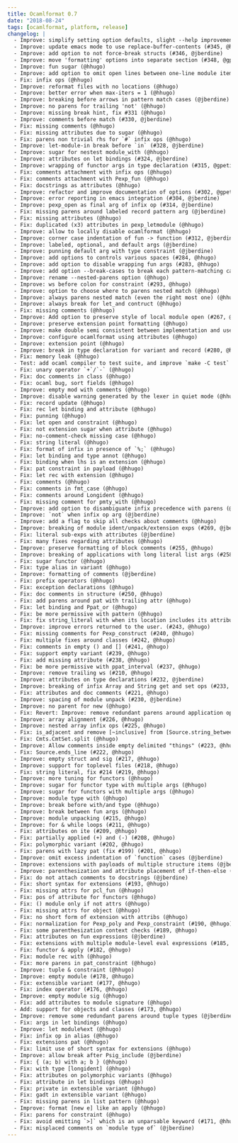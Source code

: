 ```yaml
---
title: Ocamlformat 0.7
date: "2018-08-24"
tags: [ocamlformat, platform, release]
changelog: |
  - Improve: simplify setting option defaults, slight --help improvement (#350, @jberdine)
  - Improve: update emacs mode to use replace-buffer-contents (#345, @hhugo)
  - Improve: add option to not force-break structs (#346, @jberdine)
  - Improve: move 'formatting' options into separate section (#348, @gpetiot)
  - Improve: fun sugar (@hhugo)
  - Improve: add option to omit open lines between one-line module items (#303, @gpetiot)
  - Fix: infix ops (@hhugo)
  - Improve: reformat files with no locations (@hhugo)
  - Improve: better error when max-iters = 1 (@hhugo)
  - Improve: breaking before arrows in pattern match cases (@jberdine)
  - Improve: no parens for trailing 'not' (@hhugo)
  - Improve: missing break hint, fix #331 (@hhugo)
  - Improve: comments before match (#330, @jberdine)
  - Fix: missing comments (@hhugo)
  - Fix: missing attributes due to sugar (@hhugo)
  - Fix: parens non trivial rhs for `#` infix ops (@hhugo)
  - Improve: let-module-in break before `in` (#328, @jberdine)
  - Improve: sugar for nestest module_with (@hhugo)
  - Improve: attributes on let bindings (#324, @jberdine)
  - Improve: wrapping of functor args in type declaration (#315, @gpetiot)
  - Fix: comments attachment with infix ops (@hhugo)
  - Fix: comments attachment with Pexp_fun (@hhugo)
  - Fix: docstrings as attributes (@hhugo)
  - Improve: refactor and improve documentation of options (#302, @gpetiot)
  - Improve: error reporting in emacs integration (#304, @jberdine)
  - Improve: pexp_open as final arg of infix op (#314, @jberdine)
  - Fix: missing parens around labeled record pattern arg (@jberdine)
  - Fix: missing attributes (@hhugo)
  - Fix: duplicated (x3) attributes in pexp_letmodule (@hhugo)
  - Improve: allow to locally disable ocamlformat (@hhugo)
  - Improve: corner case indentation of fun -> function (#312, @jberdine)
  - Improve: labeled, optional, and default args (@jberdine)
  - Improve: punning default arg with type constraint (@jberdine)
  - Improve: add options to controls various spaces (#284, @hhugo)
  - Improve: add option to disable wrapping fun args (#283, @hhugo)
  - Improve: add option --break-cases to break each pattern-matching case (#251, @gpetiot)
  - Improve: rename --nested-parens option (@hhugo)
  - Improve: ws before colon for constraint (#293, @hhugo)
  - Improve: option to choose where to parens nested match (@hhugo)
  - Improve: always parens nested match (even the right most one) (@hhugo)
  - Improve: always break for let_and contruct (@hhugo)
  - Fix: missing comments (@hhugo)
  - Improve: Add option to preserve style of local module open (#267, @gpetiot)
  - Improve: preserve extension point formatting (@hhugo)
  - Improve: make double semi consistent between implementation and use_file (#292, @hhugo)
  - Improve: configure ocamlformat using attributes (@hhugo)
  - Improve: extension point (@hhugo)
  - Improve: break in type declaration for variant and record (#280, @hhugo)
  - Fix: memory leak (@hhugo)
  - Test: add ocaml compiler to test suite, and improve `make -C test` (@jberdine)
  - Fix: unary operator `+`/`-` (@hhugo)
  - Fix: doc comments in class (@hhugo)
  - Fix: ocaml bug, sort fields (@hhugo)
  - Improve: empty mod with comments (@hhugo)
  - Improve: disable warning generated by the lexer in quiet mode (@hhugo)
  - Fix: record update (@hhugo)
  - Fix: rec let binding and attribute (@hhugo)
  - Fix: punning (@hhugo)
  - Fix: let open and constraint (@hhugo)
  - Fix: not extension sugar when attribute (@hhugo)
  - Fix: no-comment-check missing case (@hhugo)
  - Fix: string literal (@hhugo)
  - Fix: format of infix in presence of `%;` (@hhugo)
  - Fix: let binding and type annot (@hhugo)
  - Fix: binding when lhs is an extension (@hhugo)
  - Fix: pat constraint in payload (@hhugo)
  - Fix: let rec with extension (@hhugo)
  - Fix: comments (@hhugo)
  - Fix: comments in fmt_case (@hhugo)
  - Fix: comments around Longident (@hhugo)
  - Fix: missing comment for pmty_with (@hhugo)
  - Improve: add option to disambiguate infix precedence with parens (@jberdine)
  - Improve: `not` when infix op arg (@jberdine)
  - Improve: add a flag to skip all checks about comments (@hhugo)
  - Improve: breaking of module ident/unpack/extension exps (#269, @jberdine)
  - Fix: literal sub-exps with attributes (@jberdine)
  - Fix: many fixes regarding attributes (@hhugo)
  - Improve: preserve formatting of block comments (#255, @hhugo)
  - Improve: breaking of applications with long literal list args (#258, @jberdine)
  - Fix: sugar functor (@hhugo)
  - Fix: type alias in variant (@hhugo)
  - Improve: formatting of comments (@jberdine)
  - Fix: prefix operators (@hhugo)
  - Fix: exception declarations (@hhugo)
  - Fix: doc comments in structure (#250, @hhugo)
  - Fix: add parens around pat with trailing attr (@hhugo)
  - Fix: let binding and Ppat_or (@hhugo)
  - Fix: be more permissive with pattern (@hhugo)
  - Fix: fix string_literal with when its location includes its attribute (#244, @hhugo)
  - Improve: improve errors returned to the user. (#243, @hhugo)
  - Fix: missing comments for Pexp_construct (#240, @hhugo)
  - Fix: multiple fixes around classes (#242, @hhugo)
  - Fix: comments in empty () and [] (#241, @hhugo)
  - Fix: support empty variant (#239, @hhugo)
  - Fix: add missing attribute (#238, @hhugo)
  - Fix: be more permissive with ppat_interval (#237, @hhugo)
  - Improve: remove trailing ws (#210, @hhugo)
  - Improve: attributes on type declarations (#232, @jberdine)
  - Improve: breaking of infix Array and String get and set ops (#233, @jberdine)
  - Fix: attributes and doc comments (#221, @hhugo)
  - Improve: spacing of module unpack (#230, @jberdine)
  - Improve: no parent for new (@hhugo)
  - Fix: Revert: Improve: remove redundant parens around application operators (@hhugo)
  - Improve: array alignment (#226, @hhugo)
  - Improve: nested array infix ops (#225, @hhugo)
  - Fix: is_adjacent and remove [~inclusive] from [Source.string_between] (@hhugo)
  - Fix: Cmts.CmtSet.split (@hhugo)
  - Improve: Allow comments inside empty delimited "things" (#223, @hhugo)
  - Fix: Source.ends_line (#222, @hhugo)
  - Improve: empty struct and sig (#217, @hhugo)
  - Improve: support for toplevel files (#218, @hhugo)
  - Fix: string literal, fix #214 (#219, @hhugo)
  - Improve: more tuning for functors (@hhugo)
  - Improve: sugar for functor type with multiple args (@hhugo)
  - Improve: sugar for functors with multiple args (@hhugo)
  - Improve: module type with (@hhugo)
  - Improve: break before with/and type (@hhugo)
  - Improve: break between fun args (@hhugo)
  - Improve: module unpacking (#215, @hhugo)
  - Improve: for & while loops (#211, @hhugo)
  - Fix: attributes on ite (#209, @hhugo)
  - Fix: partially applied (+) and (-) (#208, @hhugo)
  - Fix: polymorphic variant (#202, @hhugo)
  - Fix: parens with lazy pat (fix #199) (#201, @hhugo)
  - Improve: omit excess indentation of `function` cases (@jberdine)
  - Improve: extensions with payloads of multiple structure items (@jberdine)
  - Improve: parenthesization and attribute placement of if-then-else (@jberdine)
  - Fix: do not attach comments to docstrings (@jberdine)
  - Fix: short syntax for extensions (#193, @hhugo)
  - Fix: missing attrs for pcl_fun (@hhugo)
  - Fix: pos of attribute for functors (@hhugo)
  - Fix: () module only if not attrs (@hhugo)
  - Fix: missing attrs for object (@hhugo)
  - Fix: no short form of extension with attribs (@hhugo)
  - Fix: normalization for Pexp_poly and Pexp_constraint (#190, @hhugo)
  - Fix: some parenthesization context checks (#189, @hhugo)
  - Fix: attributes on fun expressions (@jberdine)
  - Fix: extensions with multiple module-level eval expressions (#185, @jberdine)
  - Fix: functor & apply (#182, @hhugo)
  - Fix: module rec with (@hhugo)
  - Fix: more parens in pat_constraint (@hhugo)
  - Improve: tuple & constraint (@hhugo)
  - Improve: empty module (#178, @hhugo)
  - Fix: extensible variant (#177, @hhugo)
  - Fix: index operator (#176, @hhugo)
  - Improve: empty module sig (@hhugo)
  - Fix: add attributes to module signature (@hhugo)
  - Add: support for objects and classes (#173, @hhugo)
  - Improve: remove some redundant parens around tuple types (@jberdine)
  - Fix: args in let bindings (@hhugo)
  - Improve: let module%ext (@hhugo)
  - Fix: infix op in alias (@hhugo)
  - Fix: extensions pat (@hhugo)
  - Fix: limit use of short syntax for extensions (@hhugo)
  - Improve: allow break after Psig_include (@jberdine)
  - Fix: { (a; b) with a; b } (@hhugo)
  - Fix: with type [longident] (@hhugo)
  - Fix: attributes on polymorphic variants (@hhugo)
  - Fix: attribute in let bindings (@hhugo)
  - Fix: private in extensible variant (@hhugo)
  - Fix: gadt in extensible variant (@hhugo)
  - Fix: missing parens in list pattern (@hhugo)
  - Improve: format [new e] like an apply (@hhugo)
  - Fix: parens for constraint (@hhugo)
  - Fix: avoid emitting `>]` which is an unparsable keyword (#171, @hhugo)
  - Fix: misplaced comments on `module type of` (@jberdine)
---
```


